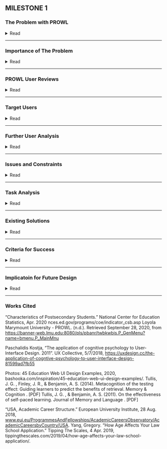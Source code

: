 ## MILESTONE 1

### The Problem with PROWL

<details>
	<summary>Read</summary>
	
<h3> Design & Functionality </h3>

<p>Prowl is an important factor of student life for Loyola Marymount University. This is what makes the layout and functionality of the site significant. </p>	

<p>Prowl was created in the 90’s and has not been revised or updated since then, except for the change in logo. To sum the site up, it is very outdated.</p>



<p>The design of the site does not appeal to the human eye, there is no aesthetic, the navigation bar is rigid, and the text is too small. Considering the center of the retina does not have any blue cones, this makes the category text design weak. The information presentation is very close together, no dividers and mostly all the same color stacked on top of eachother. This can make finding what the user needs difficult. Not to mention, a few of the options are overlapping and can be confusing for which one does what. </p>

<p>The site’s menu is also located poorly for our peripheral vision as it is on the center right in blue with no background or button, when all of the navigation tabs are on the center left.</p>

<p>Instead of each navigation menu having a sub menu, it displays a bunch of bundled links all in blue and underlined. This makes it hard to distinguish if this is a link taking you out of prowl, or if it is leading to another page within the website. Also, the amount of blue links is overwhelming and there is way too much text. A lot of these categories can be merged into one page with the proper design. </p>


<p>Another problem with Prowl is the lack of a back button. Instead of going back one page to where you were previously, you have to return to the menu completely. This can be difficult for users who want to return to the previous page, but due to short-term memory, cannot remember the steps to get there. It feels like a maze that leads to a bunch of deadends. </p>


<p>Another aspect that is poorly implemented is there are no errors if you press submit after not selecting anything. It simply just refreshes the page, this could confuse people if they did not know there was input needed.</p>

<p>The site also sends you an email to reset your password every few months, this can be a nuisance as you cannot reuse any of the passwords you have used in the past. This is problematic as users will constantly forget their password or not remember which password is the new password, causing frustration.</p>

</details>

---

### Importance of The Problem

<details>
	<summary>Read</summary>


<p>- All students and faculty use PROWL for a variety of reasons. The primary use is registration.</p>
<p>- 95% of students and faculty surveyed stated that they were not satisfied with PROWL’s current state.</p>
<p>- PROWL is a very text-heavy, unintuitive design that not only is difficult to navigate, but also does little to cater to neurodiverse populations.</p>
<p>- PROWL is currently not optimized at all for mobile users. There is no support or format changes when viewing the website on a phone. </p>

</details>

---

### PROWL User Reviews
<details>
	<summary>Read</summary>
	
<h3>Students and professors we surveyed were asked why they are dissatisfied: </h3>

<p>- “Feels like I'm stuck in 2005, very text heavy, I just hate looking at it. Definitely needs an update or 2 to allow users to better navigate their excessive menus”</p>
<p>- “I don't understand how the categories are organized and navigating the interface is very unintuitive.”</p>
<p>- “Navigation through Banner is incredibly difficult, cannot open multiple tabs in Banner, it's always one tab and gets overwritten, searching through classes is difficult and not user friendly, neither is looking at the details of the courses.”</p>
<p>- “This tool is just terrible. From the very moment you log in, it is difficult to find what you need to do the work for which you accessed it”</p>
</details>

---

### Target Users

<details>
	<summary>Read</summary>

<h3>Primary Users</h3>

<p>LMU students are the primary users of PROWL. We fall into two subcategories: undergraduate students and law students.</p>
<p>Students are the most obvious set of primary users, as one of the four tabs on PROWL's current menu is labeled "student services." We use prowl to access incredibly important information about the status of various engagements at LMU.</p>

<p>LMU faculty should also be considered target users of PROWL. Several professors told us firsthand that they rely on it for many tasks. In fact, their frustration with the interface seemed much stronger than that of many students. It could be argued that professors are more impacted by the interface than students in the long term because they never graduate out of LMU. A common task that professors reported using PROWL for is accessing student records for academic advising.</p>

<h3> Secondary Users</h3>

<p>Many students, particularly younger students enrolled in LMU's undergraduate program, allow parents or guardians access to their student account. Parents navigating PROWL to help their child succeed in school should be taken into consideration, but they are secondary users because the system is not designed to manage parent information.</p>

<p>LMU staff who receive questions about the interface from LMU students may never interact with PROWL directly, but they should be considered secondary users because they require an understanding of the interface. In order to guide students effectively, staff, such as those working in the office or registrar, should have a thorough understanding of the tasks associated with their office. </p>

<h3>Other Stakeholders</h3>

<p>PROWL is the platform for a huge number of important tasks that students and faculty carry out at LMU. Because students and faculty are the core of university culture, all members of the current LMU community could be considered, at least, tertiary stakeholders in PROWL. Two examples of these stakeholders, who never interact with the interface but are influenced by it, would be high-level LMU administrators and staff working in campus maintenance. PROWL impacts the lives and schedules of students and faculty who, in turn, impact the jobs of these administrators and staff. LMU administrators may also have the final say in decisions about the interface.</p>
</details>

---

### Further User Analysis

<details>
	<summary>Read</summary>
	
<h3>Platform</h3>
	
<p>PROWL is accessible through any standard web browser to any user with the proper verification. This means that users will be accessing the page through personal mobile devices, personal computers, and the computers provided by LMU in public spaces. It should be noted here that PROWL is currently not formatted to function on a mobile web browser--a clear problem with the interface that should be addressed. </p>

<p>Please note that the above also applies to the "task environment."</p>
 
<h3>Location</h3>
	
<p>LMU has a main physical campus. However, because of PROWL's browser accessibility, the interface should not be designed with the only campus in mind. As we are seeing play out today, a large variety of circumstances can necessitate that students be able to use PROWL effectively from anywhere in the world. 
That said, PROWL should be designed with minimal noise alerts, as many students will be accessing it through university computers in designated quiet spaces.</p>

<p>Please note that the above also applies to the "task environment." </p>
	
<h3>Age</h3>

<p>The expected ages of various PROWL user demographics, based off of internet research, are as follows:</p>
<p>- Undergraduate students: under 25</p>
<p>- Law Students: 22 to 24</p>
<p>- Faculty: 55 on average</p>
<p>- Parents: likely in 40s or 50s</p>
  
<p>Undergraduate and law students are at a relatively young expected age. They will most likely be very familiar with electronic user interface conventions. However, the interface should not be streamlined so much that it alienates parents, faculty, and more mature LMU students. </p>
	
<h3>Economic Standing</h3>
	
<p>LMU is a private school, so it is safe to assume that many users of PROWL will be from an affluent background. Affluence will not impact the users' access to PROWL in any way.</p>
	
<p>There are also a large number of students receiving scholarships and/or financial aid to attend LMU. There is not much that can be done to help students who struggle with accessing PROWL through personal devices, but computers are provided for them by the university.</p>
	
<p>It may streamline PROWL to hide or remove the financial aid and scholarship sections of the interface for those they do not apply to. However, this may discourage them from accessing these resources should their circumstances change in the future. </p>
</details>

---

### Issues and Constraints 

<details>
	<summary>Read</summary>
	
<h3>Issues/Constraints</h3>

<p> The biggest constraint impacting the design of a new PROWL interface is the larger LMU interface within which PROWL exists. PROWL is accessed through the My LMU homepage and serves as a portal to numerous other pages in LMU's system. Many of the features on any given number of these pages may be more convenient to users as a part of PROWL. However, it is beyond the scope of this project to change the other pages. Having these features in multiple locations may create more confusion than is worth including them in PROWL. 
A new PROWL must also be able to integrate into LMU's human interface. PROWL's services should be available to users all-year-round, meaning the opportunity to retrain users on a new system is very slim. Even if the new system is intuitive, some confusion will inevitably arise when it replaces the old one. Therefore, the new system should maintain enough of the old system's architecture to remain as familiar as possible, without sacrificing design. </p>
</details>

---

### Task Analysis
<details>
	<summary>Read</summary>

<h3>Class Registration Task Analysis </h3>
<p>0: Register for classes</p>
<p>0.1: Log into Prowl</p>
<p>0.1.1: Go to myLMU</p>
<p>0.1.2: Enter username and password</p>
<p>0.1.3: Locate Prowl link</p>
<p>0.1.4: Click on the Prowl link</p>
<p>1: Get to registration page</p>
<p>1.1: Locate student services tab</p>
<p>1.2: Click on student services tab </p>
<p>1.3: Locate Registration hyperlink</p>
<p>1.4: Click on registration</p>
<p>2: Register for class</p>
<p>2.1: Click on Register for classes</p>
<p>2.2: Set term you want to register for</p>
<p>2.3: Search for classes</p>

<h3>View Student Records Task Analysis </h3>
<p>1: View Student Records</p>
<p>0: Log into Prowl</p>
<p>1: View Transcript</p>
<p>1.1: Locate student services tab</p>
<p>1.2: Click on student services tab</p>
<p>1.3: Locate view unofficial transcript</p>
<p>1.4: Click view unofficial transcript</p>
<p>1.5: Set transcript level to all levels</p>
<p>1.6: Set transcript type to unofficial transcript</p>
<p>1.7: Click submit</p>

<h3>Financial Aid Task Analysis </h3>
<p>2: Financial Aid</p>
<p>0: Log into Prowl</p>
<p>1: View financial aid award</p>
<p>1.1: Locate financial aid tab</p>
<p>1.2: Click on financial aid tab</p>
<p>1.3: Locate financial aid status</p>
<p>1.4: Click on financial aid status</p>
<p>1.5: Locate the sentence that says “You have been awarded financial aid which totals $blahblahblah”</p>
<p>2: View financial aid holds</p>
<p>2.1: Press browsers go back a page button</p>
<p>2.2: Locate financial aid requirements and financial aid holds</p>
<p>2.3: Click on financial aid requirements and financial aid holds</p>
<p>2.4: Locate financial aid holds</p>
<p>2.5: Click on financial aid holds</p>

<h3>Personal Information Task Analysis </h3>
<p>3: View University Id and update personal information</p>
<p>0: Log into Prowl</p>
<p>1: Find university Id</p>
<p>1.1: Locate personal information tab</p>
<p>1.2: Click on personal information tab</p>
<p>1.3: Locate View University ID Number/Law School Id</p>
<p>1.4: Click on View University ID number/Law School Id</p>
<p>2: Update Address(es) and Phone(s)</p>
<p>2.1: Click on browsers go back a page</p>
<p>2.2: Locate View/Update Address(es) and Phone(s)</p>
<p>2.3: Click on View/Update Address(es) and Phone(s)</p>
<p>2.4: Locate which address and or phone you want to update</p>
<p>2.5: Click on which you want to update</p>
<p>2.6: Input new information</p>
<p>2.7: Click submit</p>
<p>3: Update Emergency Contact information/ LMU Alert Information/ Ethnicity and Race Information</p>
<p>Similar to update address(es) and Phone(s) except you click on the specific hyperlink to view and or update the information</p>

<h3>New Prowl Task Analysis </h3>
<p>Log Into Prowl</p>
<p>1: Register for classes</p>
<p>1.1: Locate Register for classes button on home page</p>
<p>1.2: Click on Register for classes</p>
<p>2: View Student Records</p>
<p>2.1: Locate View Student Records section</p>
<p>2.2: Click on view unofficial transcript</p>
<p>2.3: Appreciate its beauty</p>
<p>3: Finance</p>
<p>3.1: View Financial Aid</p>
<p>3.1.1: Locate financial aid section</p>
<p>3.1.2: Locate warning sign signifying you have a hold on your financial aid</p>
<p>3.1.3: Locate amount and requirements to keep financial aid</p>
<p>3.2: Make payments</p>
<p>3.2.1: Locate link to student account center</p>
<p>3.2.2: Click on link to student account center</p>
<p>4: View/Update Personal Information</p>
<p>4.1: Locate personal profile section</p>
<p>4.2: View university Id and all other information</p>
<p>4.2.1 Update by locating and clicking on the info you want to change</p>
</details>

---

### Existing Solutions

<details>
	<summary>Read</summary>
	
<h3>Solution Examples</h3>
	
<p>Existing solutions can be seen in similar portals for schools and other organizations that utilize less text-heavy layouts and, instead, focus on accessibility.</p>

<p>Below is an example with large, easy to understand sections for each link and tabs on the left so they are seen first.</p>



<p>While the page below presents a lot of information, the layout and color design does a good job of not overwhelming the user.</p>



</details>

---

### Criteria for Success

<details>
	<summary>Read</summary>

<h3>Our goals:</h3>

<p> 1. No loss of functionality </p>
<p> 2. Better user experience </p>
<p> 3. Increased user satisfaction </p>
<p> 4. Increased accessibility for neurodiverse populations </p>
<p> 5. Optimization for mobile use </p>

</details>

---

### Implicatoin for Future Design

<details>
	<summary>Read</summary>

<h3>Implications for Future Design</h3>

<p>A new design for PROWL should not only be easier to use and simpler to navigate, but familiar alongside myLMU. With the large number of returning students and faculty who are already accustomed to myLMU, it is reasonable to create PROWL 2.0 with myLMU in mind. Using myLMU as a reference, we should design a new web page with less confusing tabs and mobile compatibility. Our research and analysis of Prowl has shown us the important role design plays in a user’s experience.</p>

</details>

---

### Works Cited

“Characteristics of Postsecondary Students.” National Center for Education Statistics, Apr. 2020 nces.ed.gov/programs/coe/indicator_csb.asp 
Loyola Marymount University - PROWL. (n.d.). Retrieved September 28, 2020, from
https://banner-web.lmu.edu:8080/pls/pbanr/twbkwbis.P_GenMenu?name=bmenu.P_MainMnu

Paschalidis Kostja, “The application of cognitive psychology to User-Interface Design. 2011”.  UX Collective, 5/7/2018,           https://uxdesign.cc/the-application-of-cogntive-psychology-to-user-interface-design-81599ad7fb55

Photos: 45 Education Web UI Design Examples, 2020,    bashooka.com/inspiration/45-education-web-ui-design-examples/.
Tullis, J. G. , Finley, J. R., & Benjamin, A. S. (2014). Metacognition of the testing effect: Guiding learners to predict the benefits of retrieval. Memory & Cognition . [PDF]
Tullis, J. G. , & Benjamin, A. S. (2011). On the effectiveness of self-paced learning. Journal of Memory and Language . [PDF]

“USA, Academic Career Structure.” European University Institute, 28 Aug. 2018, www.eui.eu/ProgrammesAndFellowships/AcademicCareersObservatory/AcademicCareersbyCountry/USA. 
Yang, Gregory. “How Age Affects Your Law School Application.” Tipping The Scales, 4 Apr. 2019, tippingthescales.com/2019/04/how-age-affects-your-law-school-application/.

